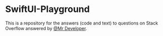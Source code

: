# SwiftUI-Playground

This is a repository for the answers (code and text) to questions on Stack Overflow answered by [@Mr Developer](https://stackoverflow.com/users/20384561/mr-developer).

